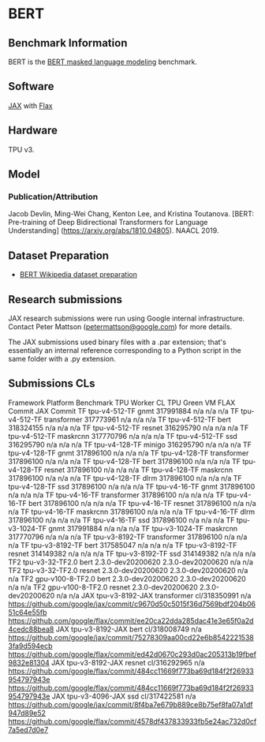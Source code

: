 # BERT

## Benchmark Information

BERT is the
[BERT masked language modeling](https://github.com/mlperf/training/tree/master/language_model/tensorflow/bert) benchmark.

## Software

[JAX](https://github.com/google/jax) with [Flax](https://github.com/google/flax)

## Hardware
TPU v3.

## Model
### Publication/Attribution

Jacob Devlin, Ming-Wei Chang, Kenton Lee, and Kristina Toutanova. [BERT:
Pre-training of Deep Bidirectional Transformers for Language Understanding]
(https://arxiv.org/abs/1810.04805). NAACL 2019.

## Dataset Preparation

*   [BERT Wikipedia dataset preparation](https://github.com/mlperf/training/tree/master/language_model/tensorflow/bert#download-and-preprocess-datasets)

## Research submissions

JAX research submissions were run using Google internal infrastructure. Contact
Peter Mattson (petermattson@google.com) for more details.

The JAX submissions used binary files with a .par extension; that's essentially an internal reference corresponding to a Python script in the same folder with a .py extension.

## Submissions CLs
Framework	Platform	Benchmark	TPU Worker CL	TPU Green VM	FLAX Commit	JAX Commit
TF	tpu-v4-512-TF	gnmt	317991884	n/a	n/a	n/a
TF	tpu-v4-512-TF	transformer	317773961	n/a	n/a	n/a
TF	tpu-v4-512-TF	bert	318324155	n/a	n/a	n/a
TF	tpu-v4-512-TF	resnet	316295790	n/a	n/a	n/a
TF	tpu-v4-512-TF	maskrcnn	317770796	n/a	n/a	n/a
TF	tpu-v4-512-TF	ssd	316295790	n/a	n/a	n/a
TF	tpu-v4-128-TF	minigo	316295790	n/a	n/a	n/a
TF	tpu-v4-128-TF	gnmt	317896100	n/a	n/a	n/a
TF	tpu-v4-128-TF	transformer	317896100	n/a	n/a	n/a
TF	tpu-v4-128-TF	bert	317896100	n/a	n/a	n/a
TF	tpu-v4-128-TF	resnet	317896100	n/a	n/a	n/a
TF	tpu-v4-128-TF	maskrcnn	317896100	n/a	n/a	n/a
TF	tpu-v4-128-TF	dlrm	317896100	n/a	n/a	n/a
TF	tpu-v4-128-TF	ssd	317896100	n/a	n/a	n/a
TF	tpu-v4-16-TF	gnmt	317896100	n/a	n/a	n/a
TF	tpu-v4-16-TF	transformer	317896100	n/a	n/a	n/a
TF	tpu-v4-16-TF	bert	317896100	n/a	n/a	n/a
TF	tpu-v4-16-TF	resnet	317896100	n/a	n/a	n/a
TF	tpu-v4-16-TF	maskrcnn	317896100	n/a	n/a	n/a
TF	tpu-v4-16-TF	dlrm	317896100	n/a	n/a	n/a
TF	tpu-v4-16-TF	ssd	317896100	n/a	n/a	n/a
TF	tpu-v3-1024-TF	gnmt	317991884	n/a	n/a	n/a
TF	tpu-v3-1024-TF	maskrcnn	317770796	n/a	n/a	n/a
TF	tpu-v3-8192-TF	transformer	317896100	n/a	n/a	n/a
TF	tpu-v3-8192-TF	bert	317585047	n/a	n/a	n/a
TF	tpu-v3-8192-TF	resnet	314149382	n/a	n/a	n/a
TF	tpu-v3-8192-TF	ssd	314149382	n/a	n/a	n/a
TF2	tpu-v3-32-TF2.0	bert	2.3.0-dev20200620	2.3.0-dev20200620	n/a	n/a
TF2	tpu-v3-32-TF2.0	resnet	2.3.0-dev20200620	2.3.0-dev20200620	n/a	n/a
TF2	gpu-v100-8-TF2.0	bert	2.3.0-dev20200620	2.3.0-dev20200620	n/a	n/a
TF2	gpu-v100-8-TF2.0	resnet	2.3.0-dev20200620	2.3.0-dev20200620	n/a	n/a
JAX	tpu-v3-8192-JAX	transformer	cl/318350991	n/a	https://github.com/google/jax/commit/c9670d50c5015f36d7569bdf204b0651c64e55fb	https://github.com/google/flax/commit/ee20ca22dda285dac41e3e65f0a2d4cedc88bea8 
JAX	tpu-v3-8192-JAX	bert	cl/318008749	n/a	https://github.com/google/jax/commit/75278309aa00cd22e6b85422215383fa9d594ecb	https://github.com/google/flax/commit/ed42d0670c293d0ac205313b19fbef9832e81304 
JAX	tpu-v3-8192-JAX	resnet	cl/316292965	n/a	https://github.com/google/flax/commit/484cc11669f773ba69d184f2f26933954797943e	https://github.com/google/flax/commit/484cc11669f773ba69d184f2f26933954797943e
JAX	tpu-v3-4096-JAX	ssd	cl/317422581	n/a	https://github.com/google/jax/commit/8f4ba7e679b889ce8b75ef8fa07a1df947d89e52	https://github.com/google/flax/commit/4578df437833933fb5e24ac732d0cf7a5ed7d0e7
